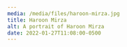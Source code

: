```yaml
---
media: /media/files/haroon-mirza.jpg
title: Haroon Mirza
alt: A portrait of Haroon Mirza
date: 2022-01-27T11:08:00-0500
---
```

